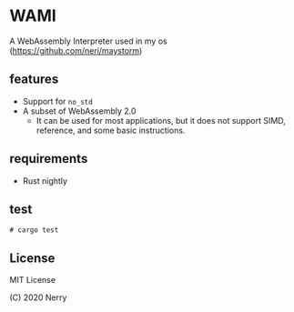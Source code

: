# WAMI

A WebAssembly Interpreter used in my os (https://github.com/neri/maystorm)

## features

- Support for `no_std`
- A subset of WebAssembly 2.0
  - It can be used for most applications, but it does not support SIMD, reference, and some basic instructions.

## requirements

- Rust nightly

## test

```
# cargo test
```

## License

MIT License

(C) 2020 Nerry
